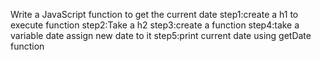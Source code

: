 Write a JavaScript function to get the current date
step1:create a h1 to execute function
step2:Take a h2
step3:create a function
step4:take a variable date assign new date to it
step5:print current date using getDate function